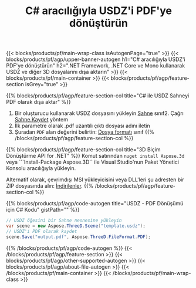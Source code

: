 ﻿---
title: C# aracılığıyla USDZ'i PDF'ye dönüştürün 
description: .NET API kullanarak USDZ ve diğer 3D dosyalarını dönüştürün
url: /tr/net/conversion/usdz-to-pdf/
family: 3d
platformtag: net
feature: conversion
informat: USDZ
outformat: PDF
otherformats: 3MF DRC DXF JT PLY GLTF FBX ASE 
---
{{< blocks/products/pf/main-wrap-class isAutogenPage="true" >}}
{{< blocks/products/pf/agp/upper-banner-autogen h1="C# aracılığıyla USDZ\'i PDF\'ye dönüştürün" h2=".NET Framework, .NET Core ve Mono kullanarak USDZ ve diğer 3D dosyalarını dışa aktarın" >}}
{{< blocks/products/pf/main-container >}}
{{< blocks/products/pf/agp/feature-section isGrey="true" >}}

{{% blocks/products/pf/agp/feature-section-col title="C# ile USDZ Sahneyi PDF olarak dışa aktar" %}}
1. Bir oluşturucu kullanarak USDZ dosyasını yükleyin [Sahne](https://apireference.aspose.com/3d/net/aspose.threed/scene) sınıf2. Çağrı [Sahne.Kaydet](https://apireference.aspose.com/3d/net/aspose.threed/scene/methods/save/index) yöntem
3. İlk parametre olarak .pdf uzantılı çıktı dosyası adını iletin
4. Şuradan `PDF` alan değerini belirtin: [Dosya formatı](https://apireference.aspose.com/3d/net/aspose.threed/fileformat/fields/index) sınıf
{{% /blocks/products/pf/agp/feature-section-col %}}

{{% blocks/products/pf/agp/feature-section-col title="3D Biçim Dönüştürme API for .NET" %}}
Komut satırından ```nuget install Aspose.3d``` veya ```Install-Package Aspose.3D`` ile Visual Studio'nun Paket Yönetici Konsolu aracılığıyla yükleyin.

Alternatif olarak, çevrimdışı MSI yükleyicisini veya DLL'leri şu adresten bir ZIP dosyasında alın: [İndirilenler](https://releases.aspose.com/3d/net).
{{% /blocks/products/pf/agp/feature-section-col %}}

{{% blocks/products/pf/agp/code-autogen title="USDZ - PDF Dönüşümü için C# Kodu" gistPath="" %}}
```cs
// USDZ öğesini bir Sahne nesnesine yükleyin 
var scene = new Aspose.ThreeD.Scene("template.usdz");
// USDZ'i PDF olarak kaydet 
scene.Save("output.pdf", Aspose.ThreeD.FileFormat.PDF);

```
{{% /blocks/products/pf/agp/code-autogen %}}
{{< /blocks/products/pf/agp/feature-section >}}
{{< blocks/products/pf/agp/other-supported-autogen >}}
{{< blocks/products/pf/agp/about-file-autogen >}}
{{< /blocks/products/pf/main-container >}}
{{< /blocks/products/pf/main-wrap-class >}}